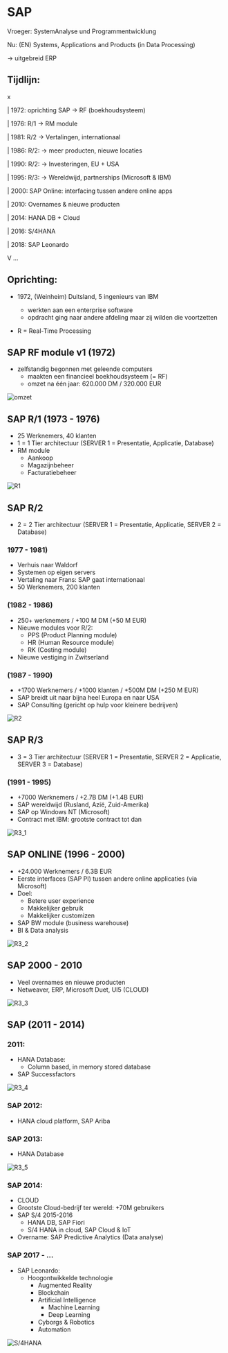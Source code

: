 # SAP
Vroeger: SystemAnalyse und Programmentwicklung

Nu: (EN) Systems, Applications and Products (in Data Processing)

-> uitgebreid ERP

## Tijdlijn: 
x

 | 1972: oprichting SAP -> RF (boekhoudsysteem)

 | 1976: R/1 -> RM module

 | 1981: R/2 -> Vertalingen, internationaal

 | 1986: R/2: -> meer producten, nieuwe locaties

 | 1990: R/2: -> Investeringen, EU + USA

 | 1995: R/3: -> Wereldwijd, partnerships (Microsoft & IBM)

 | 2000: SAP Online: interfacing tussen andere online apps

 | 2010: Overnames & nieuwe producten

 | 2014: HANA DB + Cloud

 | 2016: S/4HANA

 | 2018: SAP Leonardo

V …

## Oprichting: 
- 1972, (Weinheim) Duitsland, 5 ingenieurs van IBM
    - werkten aan een enterprise software
    - opdracht ging naar andere afdeling maar zij wilden die voortzetten

- R = Real-Time Processing
## SAP RF module v1 (1972)
- zelfstandig begonnen met geleende computers
    - maakten een financieel boekhoudsysteem (= RF)
    - omzet na één jaar: 620.000 DM / 320.000 EUR

![omzet](afb/omzetJ1.png)

## SAP R/1 (1973 - 1976)
- 25 Werknemers, 40 klanten
- 1 = 1 Tier architectuur (SERVER 1 = Presentatie, Applicatie, Database)
- RM module
    - Aankoop
    - Magazijnbeheer
    - Facturatiebeheer
    
![R1](afb/R1.png)

## SAP R/2 
- 2 = 2 Tier architectuur (SERVER 1 = Presentatie, Applicatie, SERVER 2 = Database)

### 1977 - 1981)
- Verhuis naar Waldorf
- Systemen op eigen servers
- Vertaling naar Frans: SAP gaat internationaal
- 50 Werknemers, 200 klanten

### (1982 - 1986)
- 250+ werknemers / +100 M DM (+50 M EUR)
- Nieuwe modules voor R/2: 
    - PPS (Product Planning module)
    - HR (Human Resource module)
    - RK (Costing module)
- Nieuwe vestiging in Zwitserland

### (1987 - 1990)
- +1700 Werknemers / +1000 klanten / +500M DM (+250 M EUR)
- SAP breidt uit naar bijna heel Europa en naar USA
- SAP Consulting (gericht op hulp voor kleinere bedrijven)

![R2](afb/R2.png)

## SAP R/3
- 3 = 3 Tier architectuur (SERVER 1 = Presentatie, SERVER 2 = Applicatie, SERVER 3 = Database)

### (1991 - 1995)
- +7000 Werknemers / +2.7B DM (+1.4B EUR)
- SAP wereldwijd (Rusland, Azië, Zuid-Amerika)
- SAP op Windows NT (Microsoft)
- Contract met IBM: grootste contract tot dan

![R3_1](afb/R3_1.png)

## SAP ONLINE (1996 - 2000)
- +24.000 Werknemers / 6.3B EUR
- Eerste interfaces (SAP PI) tussen andere online applicaties (via Microsoft)
- Doel:
    - Betere user experience
    - Makkelijker gebruik
    - Makkelijker customizen
- SAP BW module (business warehouse)
- BI & Data analysis

![R3_2](afb/R3_2.png)

## SAP 2000 - 2010
- Veel overnames en nieuwe producten
- Netweaver, ERP, Microsoft Duet, UI5 (CLOUD)

![R3_3](afb/R3_3.png)

## SAP (2011 - 2014)
### 2011:
- HANA Database:
    - Column based, in memory stored database
- SAP Successfactors

![R3_4](afb/R3_4.png)

### SAP 2012:
- HANA cloud platform, SAP Ariba

### SAP 2013:
- HANA Database

![R3_5](afb/R3_5.png)

### SAP 2014: 
- CLOUD
- Grootste Cloud-bedrijf ter wereld: +70M gebruikers
- SAP S/4 2015-2016
    - HANA DB, SAP Fiori
    - S/4 HANA in cloud, SAP Cloud & IoT
- Overname: SAP Predictive Analytics (Data analyse)

### SAP 2017 - …
- SAP Leonardo:
    - Hoogontwikkelde technologie
        - Augmented Reality
        - Blockchain
        - Artificial Intelligence
            - Machine Learning
            - Deep Learning
        - Cyborgs & Robotics
        - Automation

![S/4HANA](afb/S4HANA.png)